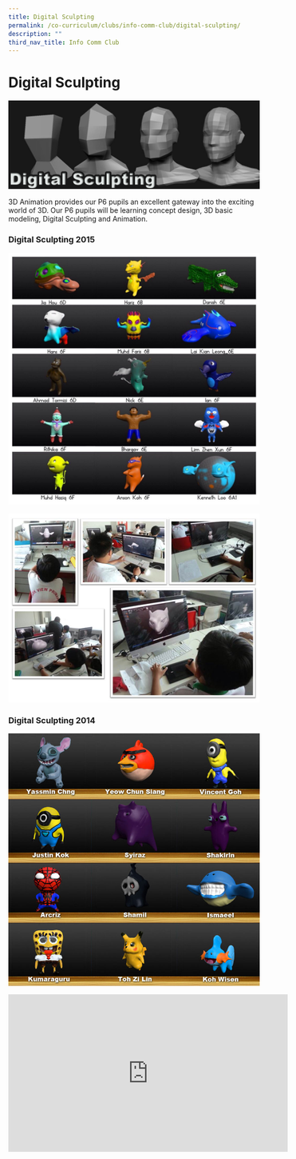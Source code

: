 ```yaml
---
title: Digital Sculpting
permalink: /co-curriculum/clubs/info-comm-club/digital-sculpting/
description: ""
third_nav_title: Info Comm Club
---
```

# **Digital Sculpting**

![](/images/DigitalSculptingMain.jpg)

3D Animation provides our P6 pupils an excellent gateway into the exciting world of 3D. Our P6 pupils will be learning concept design, 3D basic modeling, Digital Sculpting and Animation.

### Digital Sculpting 2015

![](/images/IMG_1739.jpg)

![](/images/Digital%20Sculpting%202015%20Collage.jpg)

### Digital Sculpting 2014

![](/images/DigitalSculpting2014.jpg)

<iframe width="560" height="315" src="https://www.youtube.com/embed/_NKHrwg9G4Y" title="YouTube video player" frameborder="0" allow="accelerometer; autoplay; clipboard-write; encrypted-media; gyroscope; picture-in-picture" allowfullscreen></iframe>